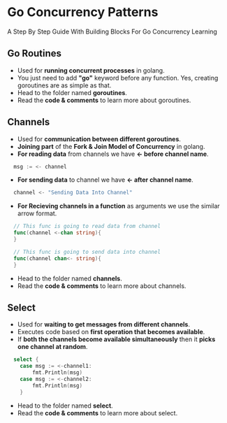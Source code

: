 # Go Concurrency Patterns
A Step By Step Guide With Building Blocks For Go Concurrency Learning

## Go Routines
- Used for **running concurrent processes** in golang.
- You just need to add **"go"** keyword before any function. Yes, creating goroutines are as simple as that.
- Head to the folder named **goroutines**.
- Read the **code & comments** to learn more about goroutines.

## Channels
- Used for **communication between different goroutines**.
- **Joining part** of the **Fork & Join Model of Concurrency** in golang.
- **For reading data** from channels we have **<- before channel name**.
```go
  msg := <- channel
```
- **For sending data** to channel we have **<- after channel name**.
```go
  channel <- "Sending Data Into Channel"
```
- **For Recieving channels in a function** as arguments we use the similar arrow format.
```go
  // This func is going to read data from channel
  func(channel <-chan string){
  }

  // This func is going to send data into channel
  func(channel chan<- string){
  }
```
- Head to the folder named **channels**.
- Read the **code & comments** to learn more about channels.

## Select
- Used for **waiting to get messages from different channels**.
- Executes code based on **first operation that becomes available**.
- If **both the channels become available simultaneously** then it **picks one channel at random**.
```go
  select {
	case msg := <-channel1:
		fmt.Println(msg)
	case msg := <-channel2:
		fmt.Println(msg)
	}
```
- Head to the folder named **select**.
- Read the **code & comments** to learn more about select.